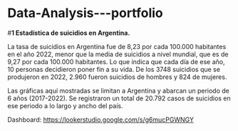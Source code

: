 # Data-Analysis---portfolio


#**1 Estadística de suicidios en Argentina.**


La tasa de suicidios en Argentina fue de 8,23 por cada 100.000 habitantes en el año 2022, menor que la media de suicidios a nivel mundial, que es de 9,27 por cada 100.000 habitantes. Lo que indica que cada día de ese año, 10 personas decidieron poner fin a su vida. De los 3748 suicidios que se produjeron en 2022, 2.960 fueron suicidios de hombres y 824 de mujeres.

Las gráficas aquí mostradas se limitan a Argentina y abarcan un periodo de 6 años (2017-2022). Se registraron un total de 20.792 casos de suicidios en ese periodo a lo largo y ancho del país.

Dashboard: https://lookerstudio.google.com/s/g6mucPGWNGY
